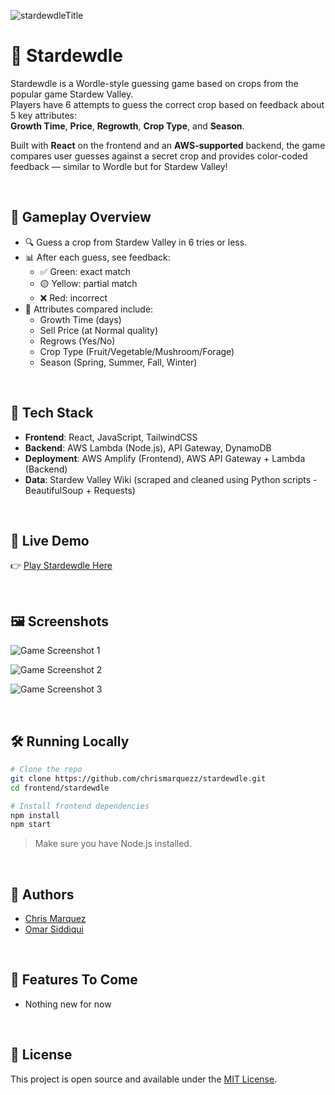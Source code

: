 ![stardewdleTitle](https://github.com/user-attachments/assets/e5f6d8b5-4d5d-4983-bd61-f13012272ed9)

# 🌾 Stardewdle

Stardewdle is a Wordle-style guessing game based on crops from the popular game Stardew Valley.  
Players have 6 attempts to guess the correct crop based on feedback about 5 key attributes:  
**Growth Time**, **Price**, **Regrowth**, **Crop Type**, and **Season**.

Built with **React** on the frontend and an **AWS-supported** backend, the game compares user guesses against a secret crop and provides color-coded feedback — similar to Wordle but for Stardew Valley!

<br />

## 🧠 Gameplay Overview

- 🔍 Guess a crop from Stardew Valley in 6 tries or less.
- 📊 After each guess, see feedback:
  - ✅ Green: exact match
  - 🟡 Yellow: partial match
  - ❌ Red: incorrect
- 🌱 Attributes compared include:
  - Growth Time (days)
  - Sell Price (at Normal quality)
  - Regrows (Yes/No)
  - Crop Type (Fruit/Vegetable/Mushroom/Forage)
  - Season (Spring, Summer, Fall, Winter)

<br />

## 🔧 Tech Stack

- **Frontend**: React, JavaScript, TailwindCSS  
- **Backend**: AWS Lambda (Node.js), API Gateway, DynamoDB  
- **Deployment**: AWS Amplify (Frontend), AWS API Gateway + Lambda (Backend)  
- **Data**: Stardew Valley Wiki (scraped and cleaned using Python scripts - BeautifulSoup + Requests)

<br />

## 🚀 Live Demo

👉 [Play Stardewdle Here](https://main.d1drmb6trexkqn.amplifyapp.com/)

<br />

## 🖼️ Screenshots

![Game Screenshot 1](https://github.com/user-attachments/assets/4132c7a0-4a5b-4fb2-8f2f-d19c3e0315b0)

![Game Screenshot 2](https://github.com/user-attachments/assets/6676bfd0-e63c-46cf-a8bd-d571fed966c8)

![Game Screenshot 3](https://github.com/user-attachments/assets/0d207cbd-5605-4b08-a660-e2b632035b1a)


<br />

## 🛠️ Running Locally

```bash
# Clone the repo
git clone https://github.com/chrismarquezz/stardewdle.git
cd frontend/stardewdle

# Install frontend dependencies
npm install
npm start
```

> Make sure you have Node.js installed.

<br />

## 👥 Authors

- [Chris Marquez](https://github.com/chrismarquezz)
- [Omar Siddiqui](https://github.com/osid54)
  
<br />

## 📌 Features To Come

- Nothing new for now

<br />

## 📄 License

This project is open source and available under the [MIT License](LICENSE).
